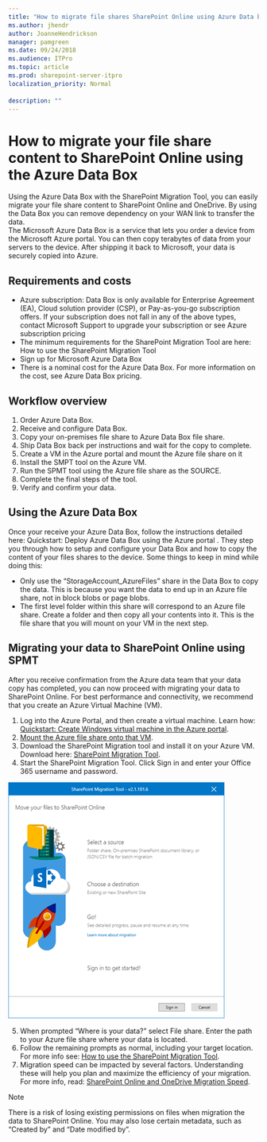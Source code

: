 ```yaml
---
title: "How to migrate file shares SharePoint Online using Azure Data box"
ms.author: jhendr
author: JoanneHendrickson
manager: pamgreen
ms.date: 09/24/2018
ms.audience: ITPro
ms.topic: article
ms.prod: sharepoint-server-itpro
localization_priority: Normal

description: ""
---
```


# How to migrate your file share content to SharePoint Online using the Azure Data Box

Using the Azure Data Box with the SharePoint Migration Tool, you can easily migrate your file share content to SharePoint Online and OneDrive. By using the Data Box you can remove dependency on your WAN link to transfer the data.  
The Microsoft Azure Data Box is a service that lets you order a device from the Microsoft Azure portal.  You can then copy terabytes of data from your servers to the device.  After shipping it back to Microsoft, your data is securely copied into Azure.  

## Requirements and costs

- Azure subscription:  Data Box is only available for Enterprise Agreement (EA), Cloud solution provider (CSP), or Pay-as-you-go subscription offers. If your subscription does not fall in any of the above types, contact Microsoft Support to upgrade your subscription or see  Azure subscription pricing 
- The minimum requirements for the SharePoint Migration Tool are here: How to use the SharePoint Migration Tool 
- Sign up for Microsoft Azure Data Box 
- There is a nominal cost for the Azure Data Box.  For more information on the cost, see Azure Data Box pricing. 


## Workflow overview

1.	Order Azure Data Box. 
2.	Receive and configure Data Box.
3.	Copy your on-premises file share to Azure Data Box file share.
4.	Ship Data Box back per instructions and wait for the copy to complete.
5.	Create a VM in the Azure portal and mount the Azure file share on it
6.	Install the SMPT tool on the Azure VM.
7.	Run the SPMT tool using the Azure file share as the SOURCE.
8.	Complete the final steps of the tool.
9.	Verify and confirm your data.


## Using the Azure Data Box
Once your receive your Azure Data Box, follow the instructions detailed here:  Quickstart: Deploy Azure Data Box using the Azure portal .  They step you through how to setup and configure your Data Box and how to copy the content of your files shares to the device. Some things to keep in mind while doing this:
-	Only use the “StorageAccount_AzureFiles” share in the Data Box to copy the data. This is because you want the data to end up in an Azure file share, not in block blobs or page blobs.
-	The first level folder within this share will correspond to an Azure file share. Create a folder and then copy all your contents into it. This is the file share that you will mount on your VM in the next step.


## Migrating your data to SharePoint Online using SPMT
After you receive confirmation from the Azure data team that your data copy has completed, you can now proceed with migrating your data to SharePoint Online.  For best performance and connectivity, we recommend that you create an Azure Virtual Machine (VM).

1.	Log into the Azure Portal, and then create a virtual machine.  Learn how:  [Quickstart: Create Windows virtual machine in the Azure portal](https://review.docs.microsoft.com/en-us/azure/databox/data-box-overview?branch=pr-en-us-52373).
2.	[Mount the Azure file share onto that VM](https://docs.microsoft.com/en-us/azure/storage/files/storage-how-to-use-files-windows).
3.	Download the SharePoint Migration tool and install it on your Azure VM. 
Download here: [SharePoint Migration Tool](http://spmtreleasescus.blob.core.windows.net/install/default.htm).
4.	Start the SharePoint Migration Tool.  Click Sign in and enter your Office 365 username and password.

![SharePoint Migration Tool](media/spmt-intro.png)

5.	When prompted “Where is your data?” select File share. Enter the path to your Azure file share where your data is located.
6.	Follow the remaining prompts as normal, including your target location. For more info see: [How to use the SharePoint Migration Tool](https://docs.microsoft.com/en-us/sharepointmigration/how-to-use-the-sharepoint-migration-tool). 
7.	Migration speed can be impacted by several factors. Understanding these will help you plan and maximize the efficiency of your migration.  For more info, read:  [SharePoint Online and OneDrive Migration Speed](https://docs.microsoft.com/en-us/sharepointmigration/sharepoint-online-and-onedrive-migration-speed).

> [!NOTE]
> There is a risk of losing existing permissions on files when migration the data to SharePoint Online.  You may also lose certain metadata, such as “Created by” and “Date modified by”.

